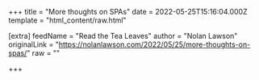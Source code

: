 
+++
title = "More thoughts on SPAs"
date = 2022-05-25T15:16:04.000Z
template = "html_content/raw.html"

[extra]
feedName = "Read the Tea Leaves"
author = "Nolan Lawson"
originalLink = "https://nolanlawson.com/2022/05/25/more-thoughts-on-spas/"
raw = ""

+++

